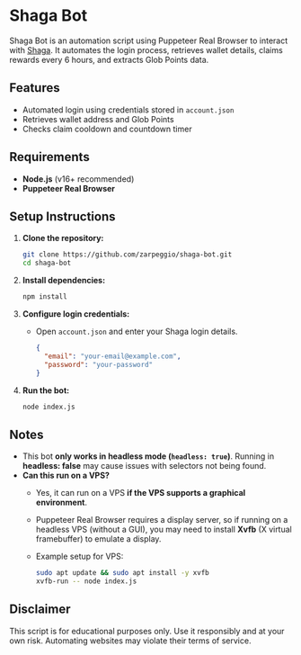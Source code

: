 # Shaga Bot

Shaga Bot is an automation script using Puppeteer Real Browser to interact with [Shaga](https://glob.shaga.xyz/?r=tQqqXgxpvo). It automates the login process, retrieves wallet details, claims rewards every 6 hours, and extracts Glob Points data.

## Features

- Automated login using credentials stored in `account.json`
- Retrieves wallet address and Glob Points
- Checks claim cooldown and countdown timer

## Requirements

- **Node.js** (v16+ recommended)
- **Puppeteer Real Browser**

## Setup Instructions

1. **Clone the repository:**

   ```sh
   git clone https://github.com/zarpeggio/shaga-bot.git
   cd shaga-bot
   ```

2. **Install dependencies:**

   ```sh
   npm install
   ```

3. **Configure login credentials:**
   - Open `account.json` and enter your Shaga login details.

     ```json
     {
       "email": "your-email@example.com",
       "password": "your-password"
     }
     ```

4. **Run the bot:**

   ```sh
   node index.js
   ```

## Notes

- This bot **only works in headless mode (`headless: true`)**. Running in **headless: false** may cause issues with selectors not being found.
- **Can this run on a VPS?**
  - Yes, it can run on a VPS **if the VPS supports a graphical environment**.
  - Puppeteer Real Browser requires a display server, so if running on a headless VPS (without a GUI), you may need to install **Xvfb** (X virtual framebuffer) to emulate a display.
  - Example setup for VPS:

    ```sh
    sudo apt update && sudo apt install -y xvfb
    xvfb-run -- node index.js
    ```

## Disclaimer

This script is for educational purposes only. Use it responsibly and at your own risk. Automating websites may violate their terms of service.

